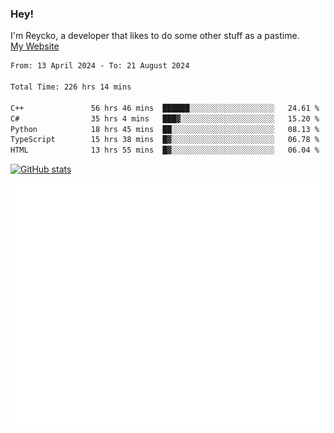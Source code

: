 ### Hey!
I'm Reycko, a developer that likes to do some other stuff as a pastime.  
[My Website](https://reycko.root.sx)

<!--START_SECTION:wakasection-->

```txt
From: 13 April 2024 - To: 21 August 2024

Total Time: 226 hrs 14 mins

C++               56 hrs 46 mins  ██████░░░░░░░░░░░░░░░░░░░   24.61 %
C#                35 hrs 4 mins   ███▓░░░░░░░░░░░░░░░░░░░░░   15.20 %
Python            18 hrs 45 mins  ██░░░░░░░░░░░░░░░░░░░░░░░   08.13 %
TypeScript        15 hrs 38 mins  █▓░░░░░░░░░░░░░░░░░░░░░░░   06.78 %
HTML              13 hrs 55 mins  █▓░░░░░░░░░░░░░░░░░░░░░░░   06.04 %
```

<!--END_SECTION:wakasection-->

[![GitHub stats](https://github-readme-stats.vercel.app/api?username=Reycko&show_icons=true&theme=dark&hide_title=true&count_private=true)](https://github.com/anuraghazra/github-readme-stats)

![Metrics](/github-metrics.svg)
